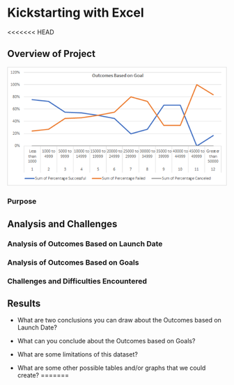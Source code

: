 # Kickstarting with Excel

<<<<<<< HEAD
## Overview of Project
![](https://github.com/c3crocks/kickstarter/blob/main/Resources/Outcomes_vs_Goals.png?raw=true)
### Purpose

## Analysis and Challenges

### Analysis of Outcomes Based on Launch Date

### Analysis of Outcomes Based on Goals

### Challenges and Difficulties Encountered

## Results

- What are two conclusions you can draw about the Outcomes based on Launch Date?

- What can you conclude about the Outcomes based on Goals?

- What are some limitations of this dataset?

- What are some other possible tables and/or graphs that we could create?
=======
